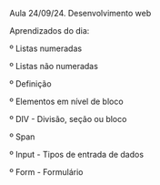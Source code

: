 Aula 24/09/24. Desenvolvimento web

Aprendizados do dia:

º Listas numeradas

º Listas não numeradas

º Definição

º Elementos em nível de bloco

º DIV - Divisão, seção ou bloco

º Span

º Input - Tipos de entrada de dados

º Form - Formulário
